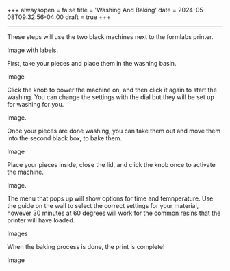 +++
alwaysopen = false
title = 'Washing And Baking'
date = 2024-05-08T09:32:56-04:00
draft = true
+++

---

These steps will use the two black machines next to the formlabs printer. 

Image with labels.

First, take your pieces and place them in the washing basin. 

image

Click the knob to power the machine on, and then click it again to start the washing. You can change the settings with the dial but they will be set up for washing for you.

Image.

Once your pieces are done washing, you can take them out and move them into the second black box, to bake them. 

Image

Place your pieces inside, close the lid, and click the knob once to activate the machine.

Image.

The menu that pops up will show options for time and temnperature. Use the guide on the wall to select the correct settings for your material, however 30 minutes at 60 degrees will work for the common resins that the printer will have loaded.

Images

When the baking process is done, the print is complete!

Image